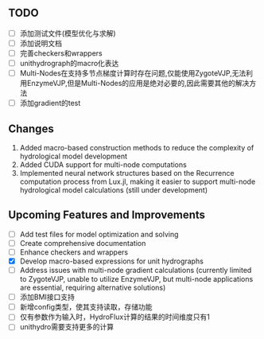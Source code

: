 ## TODO

- [ ] 添加测试文件(模型优化与求解)
- [ ] 添加说明文档
- [ ] 完善checkers和wrappers
- [ ] unithydrograph的macro化表达
- [ ] Multi-Nodes在支持多节点梯度计算时存在问题,仅能使用ZygoteVJP,无法利用EnzymeVJP,但是Multi-Nodes的应用是绝对必要的,因此需要其他的解决方法
- [ ] 添加gradient的test

## Changes

1. Added macro-based construction methods to reduce the complexity of hydrological model development
2. Added CUDA support for multi-node computations
3. Implemented neural network structures based on the Recurrence computation process from Lux.jl, making it easier to support multi-node hydrological model calculations (still under development)

## Upcoming Features and Improvements

- [ ] Add test files for model optimization and solving
- [ ] Create comprehensive documentation
- [ ] Enhance checkers and wrappers
- [X] Develop macro-based expressions for unit hydrographs
- [ ] Address issues with multi-node gradient calculations (currently limited to ZygoteVJP, unable to utilize EnzymeVJP, but multi-node applications are essential, requiring alternative solutions)
- [ ] 添加BMI接口支持
- [ ] 新增config类型，使其支持读取，存储功能
- [ ] 仅有参数作为输入时，HydroFlux计算的结果的时间维度只有1
- [ ] unithydro需要支持更多的计算